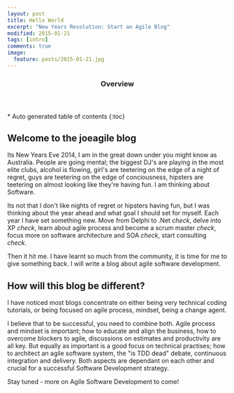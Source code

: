 ```yaml
---
layout: post
title: Hello World
excerpt: "New Years Resolution: Start an Agile Blog"
modified: 2015-01-21
tags: [intro]
comments: true
image:
  feature: posts/2015-01-21.jpg
---
```


<section id="table-of-contents" class="toc">
  <header>
    <h3>Overview</h3>
  </header>
<div id="drawer" markdown="1">
*  Auto generated table of contents
{:toc}
</div>
</section><!-- /#table-of-contents -->

## Welcome to the joeagile blog

Its New Years Eve 2014, I am in the great down under you might know as Australia.  People are going mental; the biggest DJ's are playing in the most elite clubs, alcohol is flowing, girl's are teetering on the edge of a night of regret, guys are teetering on the edge of conciousness, hipsters are teetering on almost looking like they're having fun.  I am thinking about Software.

Its not that I don't like nights of regret or hipsters having fun, but I was thinking about the year ahead and what goal I should set for myself.  Each year I have set something new.  Move from Delphi to .Net *check*, delve into XP *check*, learn about agile process and become a scrum master *check*, focus more on software architecture and SOA *check*, start consulting *check*.

Then it hit me.  I have learnt so much from the community, it is time for me to give something back.  I will write a blog about agile software development.  

## How will this blog be different?

I have noticed most blogs concentrate on either being very technical coding tutorials, or being focused on agile process, mindset, being a change agent.

I believe that to be successful, you need to combine both.  Agile process and mindset is important; how to educate and align the business, how to overcome blockers to agile, discussions on estimates and productivity are all key.  But equally as important is a good focus on technical practises; how to architect an agile software system, the "is TDD dead" debate, continuous integration and delivery.  Both aspects are dependant on each other and crucial for a successful Software Development strategy.

Stay tuned - more on Agile Software Development to come!
